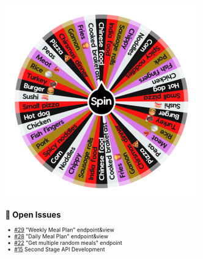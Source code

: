 ![Project Screenshot](https://github.com/tgilly93/Dinner_Generator_React/blob/main/images/Dinner_Generator_React_thumb.png?raw=true)

## 🚀 Open Issues


<!-- ISSUES-START -->
- [#29](https://github.com/tgilly93/Dinner_Generator_React/issues/29) "Weekly Meal Plan" endpoint&view
- [#28](https://github.com/tgilly93/Dinner_Generator_React/issues/28) "Daily Meal Plan" endpoint&view
- [#22](https://github.com/tgilly93/Dinner_Generator_React/issues/22) "Get multiple random meals" endpoint
- [#15](https://github.com/tgilly93/Dinner_Generator_React/issues/15) Second Stage API Development
<!-- ISSUES-END -->

